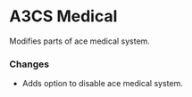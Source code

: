 # A3CS Medical
Modifies parts of ace medical system.

### Changes
- Adds option to disable ace medical system.

